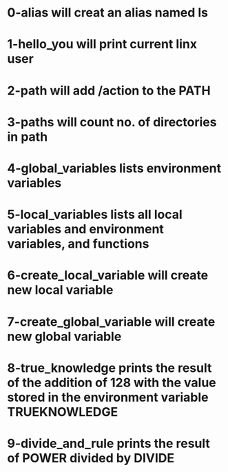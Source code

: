 # 0-alias will creat an alias named ls
# 1-hello_you will print current linx user
# 2-path will add /action to the PATH
# 3-paths will count no. of directories in path
# 4-global_variables lists environment variables
# 5-local_variables lists all local variables and environment variables, and functions
# 6-create_local_variable will create new local variable
# 7-create_global_variable will create new global variable
# 8-true_knowledge prints the result of the addition of 128 with the value stored in the environment variable TRUEKNOWLEDGE
# 9-divide_and_rule prints the result of POWER divided by DIVIDE
